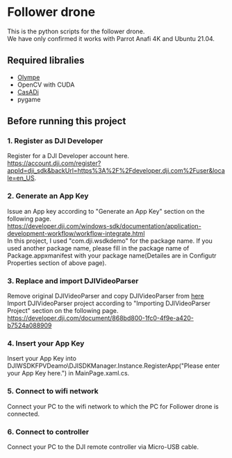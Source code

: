 # Follower drone
This is the python scripts for the follower drone.  
We have only confirmed it works with Parrot Anafi 4K and Ubuntu 21.04.

## Required libralies

* [Olympe](https://developer.parrot.com/docs/olympe/installation.html)
* OpenCV with CUDA
* [CasADi](https://web.casadi.org/)
* pygame


## Before running this project

### 1. Register as DJI Developer

Register for a DJI Developer account here.  
https://account.dji.com/register?appId=dji_sdk&backUrl=https%3A%2F%2Fdeveloper.dji.com%2Fuser&locale=en_US.

### 2. Generate an App Key

Issue an App key according to "Generate an App Key" section on the following page.  
https://developer.dji.com/windows-sdk/documentation/application-development-workflow/workflow-integrate.html  
In this project, I used "com.dji.wsdkdemo" for the package name. If you used another package name, please fill in the package name of Package.appxmanifest with your package name(Detailes are in Configutr Properties section of above page).

### 3. Replace and import DJIVideoParser
Remove original DJIVideoParser and copy DJIVideoParser from [here](https://developer.dji.com/document/868bd800-1fc0-4f9e-a420-b7524a088909)  
Import DJIVideoParser project according to "Importing DJIVideoParser Project" section on the following page.  
https://developer.dji.com/document/868bd800-1fc0-4f9e-a420-b7524a088909

### 4. Insert your App Key

Insert your App Key into DJIWSDKFPVDeamo\DJISDKManager.Instance.RegisterApp("Please enter your App Key here.") in MainPage.xaml.cs.

### 5. Connect to wifi network

Connect your PC to the wifi network to which the PC for Follower drone is connected.

### 6. Connect to controller

Connect your PC to the DJI remote controller via Micro-USB cable.